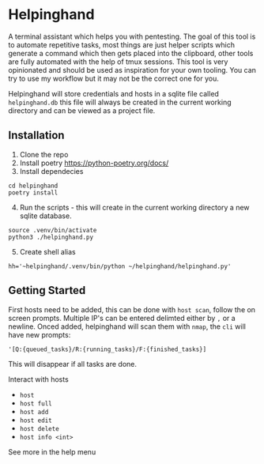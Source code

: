 # Helpinghand

A terminal assistant which helps you with pentesting. The goal of this tool is to automate repetitive tasks, most things are just helper scripts which generate a command which then gets placed into the clipboard, other tools are fully automated with the help of tmux sessions. This tool is very opinionated and should be used as inspiration for your own tooling. You can try to use my workflow but it may not be the correct one for you.

Helpinghand will store credentials and hosts in a sqlite file called `helpinghand.db` this file will always be created in the current working directory and can be viewed as a project file. 

## Installation

1. Clone the repo
2. Install poetry https://python-poetry.org/docs/
3. Install dependecies
```
cd helpinghand
poetry install
``` 
4. Run the scripts - this will create in the current working directory a new sqlite database.
```
source .venv/bin/activate
python3 ./helpinghand.py
```

5. Create shell alias
```
hh='~helpinghand/.venv/bin/python ~/helpinghand/helpinghand.py'
```


## Getting Started

First hosts need to be added, this can be done with `host scan`, follow the on screen prompts. Multiple IP's can be entered delimted either by `,` or a newline. Onced added, helpinghand will scan them with `nmap`, the `cli` will have new prompts:

``` 
'[Q:{queued_tasks}/R:{running_tasks}/F:{finished_tasks}]
``` 
This will disappear if all tasks are done.

Interact with  hosts

- `host` 
- `host full` 
- `host add` 
- `host edit` 
- `host delete` 
- `host info <int>` 

See more in the help menu

